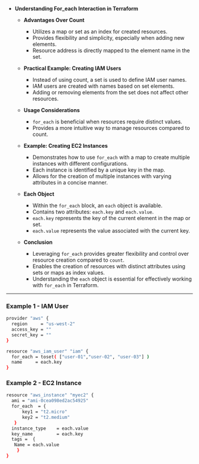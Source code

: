 * **Understanding For_each Interaction in Terraform**

  * **Advantages Over Count**
    * Utilizes a map or set as an index for created resources.
    * Provides flexibility and simplicity, especially when adding new elements.
    * Resource address is directly mapped to the element name in the set.

  * **Practical Example: Creating IAM Users**
    * Instead of using count, a set is used to define IAM user names.
    * IAM users are created with names based on set elements.
    * Adding or removing elements from the set does not affect other resources.

  * **Usage Considerations**
    * `for_each` is beneficial when resources require distinct values.
    * Provides a more intuitive way to manage resources compared to count.

  * **Example: Creating EC2 Instances**
    * Demonstrates how to use `for_each` with a map to create multiple instances with different configurations.
    * Each instance is identified by a unique key in the map.
    * Allows for the creation of multiple instances with varying attributes in a concise manner.

  * **Each Object**
    * Within the `for_each` block, an `each` object is available.
    * Contains two attributes: `each.key` and `each.value`.
    * `each.key` represents the key of the current element in the map or set.
    * `each.value` represents the value associated with the current key.

  * **Conclusion**
    * Leveraging `for_each` provides greater flexibility and control over resource creation compared to `count`.
    * Enables the creation of resources with distinct attributes using sets or maps as index values.
    * Understanding the `each` object is essential for effectively working with `for_each` in Terraform.

---


### Example 1 - IAM User
```sh
provider "aws" {
  region     = "us-west-2"
  access_key = ""
  secret_key = ""
}

resource "aws_iam_user" "iam" {
  for_each = toset( ["user-01","user-02", "user-03"] )
  name     = each.key
}
```

### Example 2 - EC2 Instance
```sh
resource "aws_instance" "myec2" {
  ami = "ami-0cea098ed2ac54925"
  for_each  = {
      key1 = "t2.micro"
      key2 = "t2.medium"
   }
  instance_type    = each.value
  key_name         = each.key
  tags =  {
   Name = each.value
    }
}
```